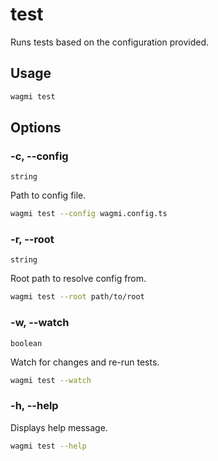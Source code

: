# test

Runs tests based on the configuration provided.

## Usage

```bash
wagmi test
```

## Options

### -c, --config <path>

`string`

Path to config file.

```bash
wagmi test --config wagmi.config.ts
```

### -r, --root <path>

`string`

Root path to resolve config from.

```bash
wagmi test --root path/to/root
```

### -w, --watch

`boolean`

Watch for changes and re-run tests.

```bash
wagmi test --watch
```

### -h, --help

Displays help message.

```bash
wagmi test --help
```
